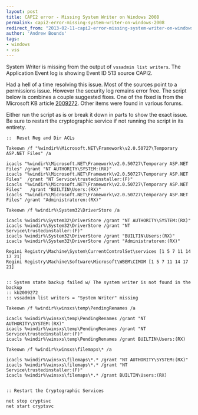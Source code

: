 ```yaml
---
layout: post
title: CAPI2 error - Missing System Writer on Windows 2008
permalink: capi2-error-missing-system-writer-on-windows-2008
redirect_from: "2013-02-11-capi2-error-missing-system-writer-on-windows-2008/"
author: 'Andrew Bounds'
tags:
- windows
- vss
---
```


System Writer is missing from the output of `vssadmin list writers`. The Application Event log is showing Event ID 513 source CAPI2.

Had a hell of a time resolving this issue. Most of the sources point to a permissions issue. However the security log remains error free.
The script below is combines a couple suggested fixes. One of the fixed is from the Microsoft KB article [2009272](http://support.microsoft.com/kb/2009272). Other items were found in various forums.

Either run the script as is or break it down in parts to show the exact issue. Be sure to restart the cryptographic service if not running the script in its entirety.

```batch
::  Reset Reg and Dir ACLs

Takeown /f "%windir%\Microsoft.NET\Framework\v2.0.50727\Temporary ASP.NET Files" /a

icacls "%windir%\Microsoft.NET\Framework\v2.0.50727\Temporary ASP.NET Files" /grant "NT AUTHORITY\SYSTEM:(RX)"
icacls "%windir%\Microsoft.NET\Framework\v2.0.50727\Temporary ASP.NET Files"  /grant "NT Service\trustedinstaller:(F)"
icacls "%windir%\Microsoft.NET\Framework\v2.0.50727\Temporary ASP.NET Files"   /grant "BUILTIN\Users:(RX)"
icacls "%windir%\Microsoft.NET\Framework\v2.0.50727\Temporary ASP.NET Files" /grant "Administratoren:(RX)"

Takeown /f %windir%\System32\DriverStore /a

icacls %windir%\System32\DriverStore /grant "NT AUTHORITY\SYSTEM:(RX)"
icacls %windir%\System32\DriverStore /grant "NT Service\trustedinstaller:(F)"
icacls %windir%\System32\DriverStore /grant "BUILTIN\Users:(RX)"
icacls %windir%\System32\DriverStore /grant "Administratoren:(RX)"

Regini Registry\Machine\System\CurrentControlSet\services [1 5 7 11 14 17 21]
Regini Registry\Machine\Software\Microsoft\WBEM\CIMOM [1 5 7 11 14 17 21]


:: System state backup failed w/ The system writer is not found in the backup
:: kb2009272
:: vssadmin list writers = "System Writer" missing

Takeown /f %windir%\winsxs\temp\PendingRenames /a

icacls %windir%\winsxs\temp\PendingRenames /grant "NT AUTHORITY\SYSTEM:(RX)"
icacls %windir%\winsxs\temp\PendingRenames /grant "NT Service\trustedinstaller:(F)"
icacls %windir%\winsxs\temp\PendingRenames /grant BUILTIN\Users:(RX)

Takeown /f %windir%\winsxs\filemaps\* /a

icacls %windir%\winsxs\filemaps\*.* /grant "NT AUTHORITY\SYSTEM:(RX)"
icacls %windir%\winsxs\filemaps\*.* /grant "NT Service\trustedinstaller:(F)"
icacls %windir%\winsxs\filemaps\*.* /grant BUILTIN\Users:(RX)


:: Restart the Cryptographic Services

net stop cryptsvc
net start cryptsvc
```
